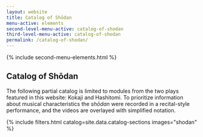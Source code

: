 ```yaml
---
layout: website
title: Catalog of Shōdan
menu-active: elements
second-level-menu-active: catalog-of-shodan
third-level-menu-active: catalog-of-shodan
permalink: /catalog-of-shodan/
---
```


{% include second-menu-elements.html %}

<main class="page-content">
  <div class="text-container">
    <h2>Catalog of Shōdan</h2>
    <p>
      The following partial catalog is limited to modules from the two plays featured in this website: Kokaji and
      Hashitomi. To prioritize information about musical characteristics the <em>shōdan</em> were recorded in a
      recital-style performance, and the videos are overlayed with simplified notation. </p>
  </div>
  <a id="catalog"></a>
  {% include filters.html catalog=site.data.catalog-sections images="shodan" %}

</main>